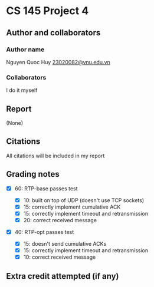 # CS 145 Project 4

## Author and collaborators
### Author name
Nguyen Quoc Huy
23020082@vnu.edu.vn

### Collaborators
I do it myself

## Report
(None)

## Citations
All citations will be included in my report

## Grading notes 
- [x] 60: RTP-base passes test

  - [x]  10: built on top of UDP (doesn't use TCP sockets)
  - [x]  15: correctly implement cumulative ACK
  - [x]  15: correctly implement timeout and retransmission
  - [x]  20: correct received message

- [x] 40: RTP-opt passes test

  - [x]  15: doesn't send cumulative ACKs
  - [x]  15: correctly implement timeout and retransmission
  - [x]  10: correct received message

## Extra credit attempted (if any)
